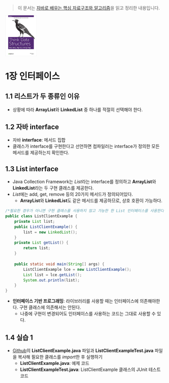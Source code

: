 > 이 문서는 [자바로 배우는 핵심 자료구조와 알고리즘](http://www.yes24.com/Product/Goods/61198657)을 읽고 정리한 내용입니다.
<img src="../../img/javaDataStructure.jpg" alt="표지" style="zoom:25%;" />

# 1장 인터페이스
## 1.1 리스트가 두 종류인 이유
- 상황에 따라 **ArrayList**와 **LinkedList** 중 하나를 적절히 선택해야 한다.

## 1.2 자바 interface
- 자바 **interface**: 메서드 집합
- 클래스가 interface를 구현한다고 선언하면 컴파일러는 interface가 정의한 모든 메서드를 제공하는지 확인한다.

## 1.3 List interface
- Java Collection Framework는 *List*라는 interface를 정의하고 **ArrayList**와 **LinkedList**라는 두 구현 클래스를 제공한다.
- *List*에는 add, get, remove 등의 20가지 메서드가 정의되어있다.
	- **ArrayList**와 **LinkedList**도 같은 메서드를 제공하므로, 상호 호환이 가능하다.

```java
/*필요한 경우가 아니면 구현 클래스를 사용하지 않고 가능한 한 List 인터페이스를 사용한다.*/
public class ListClientExample {
	private List list;
	public ListClientExample() {
		list = new LinkedList();
	}
	private List getList() {
		return list;
	}
	
	public static void main(String[] args) {
		ListClientExample lce = new ListClientExample();
		List list = lce.getList();
		System.out.println(list);
	}
}
```
- **인터페이스 기반 프로그래밍**: 라이브러리를 사용할 때는 인터페이스에 의존해야한다. 구현 클래스에 의존해서는 안된다.
	- 나중에 구현이 변경되어도 인터페이스를 사용하는 코드는 그대로 사용할 수 있다.

## 1.4 실습 1

- [Github](https://github.com/yudong80/ThinkDataStructures)의 **ListClientExample.java** 파일과 **ListClientExampleTest.java** 파일을 복사해 필요한 클래스를 *import*한 후 실행하기
  - **ListClientExample.java**: 예제 코드
  - **ListClientExampleTest.java**: ListClientExample 클래스의 JUnit 테스트 코드